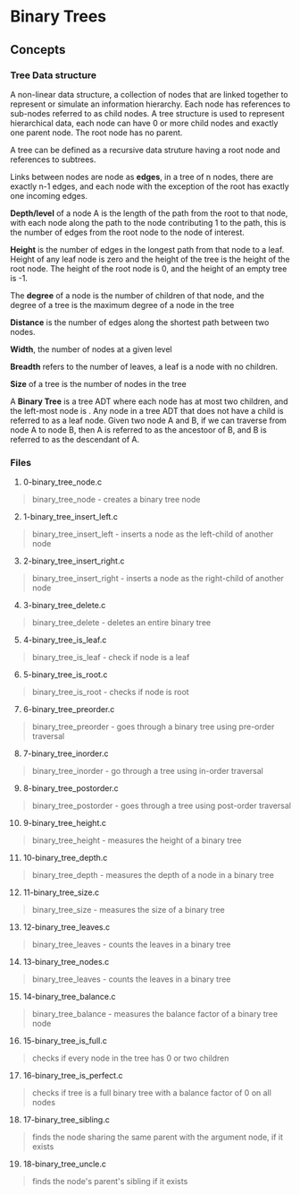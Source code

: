 # Binary Trees
## Concepts
### Tree Data structure
A non-linear data structure, a collection of nodes that are linked together to represent or simulate an information hierarchy. Each node has references to sub-nodes referred to as child nodes. A tree structure is used to represent hierarchical data, each node can have 0 or more child nodes and exactly one parent node. The root node has no parent.

A tree can be defined as a recursive data struture having a root node and references to subtrees.

Links between nodes are node as **edges**, in a tree of n nodes, there are exactly n-1 edges, and each node with the exception of the root has exactly one incoming edges.

**Depth/level** of a node A is the length of the path from the root to that node, with each node along the path to the node contributing 1 to the path, this is the number of edges from the root node to the node of interest.

**Height** is the number of edges in the longest path from that node to a leaf. Height of any leaf node is zero and the height of the tree is the height of the root node. The height of the root node is 0, and the height of an empty tree is -1.

The **degree** of a node is the number of children of that node, and the degree of a tree is the maximum degree of a node in the tree

**Distance** is the number of edges along the shortest path between two nodes.

**Width**, the number of nodes at a given level

**Breadth** refers to the number of leaves, a leaf is a node with no children.

**Size** of a tree is the number of nodes in the tree

A **Binary Tree** is a tree ADT where each node has at most two children, and the left-most node is . Any node in a tree ADT that does not have a child is referred to as a leaf node. Given two node A and B, if we can traverse from node A to node B, then A is referred to as the ancestoor of B, and B is referred to as the descendant of A.

### Files
1. 0-binary_tree_node.c
> binary_tree_node - creates a binary tree node
2. 1-binary_tree_insert_left.c
> binary_tree_insert_left - inserts a node as the left-child of another node
3. 2-binary_tree_insert_right.c
> binary_tree_insert_right - inserts a node as the right-child of another node
4. 3-binary_tree_delete.c
> binary_tree_delete - deletes an entire binary tree
5. 4-binary_tree_is_leaf.c
> binary_tree_is_leaf - check if node is a leaf
6. 5-binary_tree_is_root.c
> binary_tree_is_root - checks if node is root
7. 6-binary_tree_preorder.c
> binary_tree_preorder - goes through a binary tree using pre-order traversal
8. 7-binary_tree_inorder.c
> binary_tree_inorder - go through a tree using in-order traversal
9. 8-binary_tree_postorder.c
> binary_tree_postorder - goes through a tree using post-order traversal
10. 9-binary_tree_height.c
> binary_tree_height - measures the height of a binary tree
11. 10-binary_tree_depth.c
> binary_tree_depth - measures the depth of a node in a binary tree
12. 11-binary_tree_size.c
> binary_tree_size - measures the size of a binary tree
13. 12-binary_tree_leaves.c
> binary_tree_leaves - counts the leaves in a binary tree
14. 13-binary_tree_nodes.c
> binary_tree_leaves - counts the leaves in a binary tree
15. 14-binary_tree_balance.c
> binary_tree_balance - measures the balance factor of a binary tree node
16. 15-binary_tree_is_full.c
> checks if every node in the tree has 0 or two children
17. 16-binary_tree_is_perfect.c
> checks if tree is a full binary tree with a balance factor of 0 on all nodes
18. 17-binary_tree_sibling.c
> finds the node sharing the same parent with the argument node, if it exists
19. 18-binary_tree_uncle.c
> finds the node's parent's sibling if it exists
